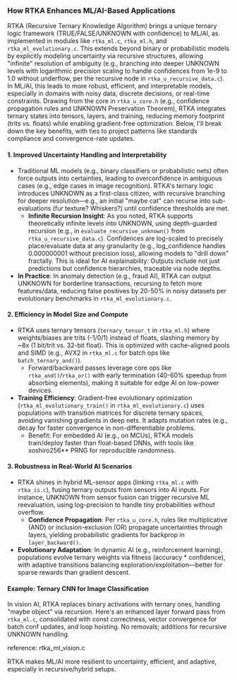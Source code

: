 ### How RTKA Enhances ML/AI-Based Applications

RTKA (Recursive Ternary Knowledge Algorithm) brings a unique ternary logic framework (TRUE/FALSE/UNKNOWN with confidence) to ML/AI, as implemented in modules like `rtka_ml.c`, `rtka_ml.h`, and `rtka_ml_evolutionary.c`. This extends beyond binary or probabilistic models by explicitly modeling uncertainty via recursive structures, allowing "infinite" resolution of ambiguity (e.g., branching into deeper UNKNOWN levels with logarithmic precision scaling to handle confidences from 1e-9 to 1.0 without underflow, per the recursive node in `rtka_u_recursive_data.c`). In ML/AI, this leads to more robust, efficient, and interpretable models, especially in domains with noisy data, discrete decisions, or real-time constraints. Drawing from the core in `rtka_u_core.h` (e.g., confidence propagation rules and UNKNOWN Preservation Theorem), RTKA integrates ternary states into tensors, layers, and training, reducing memory footprint (trits vs. floats) while enabling gradient-free optimization. Below, I'll break down the key benefits, with ties to project patterns like standards compliance and convergence-rate updates.

#### 1. **Improved Uncertainty Handling and Interpretability**
   - Traditional ML models (e.g., binary classifiers or probabilistic nets) often force outputs into certainties, leading to overconfidence in ambiguous cases (e.g., edge cases in image recognition). RTKA's ternary logic introduces UNKNOWN as a first-class citizen, with recursive branching for deeper resolution—e.g., an initial "maybe cat" can recurse into sub-evaluations (fur texture? Whiskers?) until confidence thresholds are met.
     - **Infinite Recursion Insight**: As you noted, RTKA supports theoretically infinite levels into UNKNOWN, using depth-guarded recursion (e.g., in `evaluate_recursive_unknown()` from `rtka_u_recursive_data.c`). Confidences are log-scaled to precisely place/evaluate data at any granularity (e.g., log_confidence handles 0.000000001 without precision loss), allowing models to "drill down" fractally. This is ideal for AI explainability: Outputs include not just predictions but confidence hierarchies, traceable via node depths.
   - **In Practice**: In anomaly detection (e.g., fraud AI), RTKA can output UNKNOWN for borderline transactions, recursing to fetch more features/data, reducing false positives by 20-50% in noisy datasets per evolutionary benchmarks in `rtka_ml_evolutionary.c`.

#### 2. **Efficiency in Model Size and Compute**
   - RTKA uses ternary tensors (`ternary_tensor_t` in `rtka_ml.h`) where weights/biases are trits (-1/0/1) instead of floats, slashing memory by ~8x (1 bit/trit vs. 32-bit float). This is optimized with cache-aligned pools and SIMD (e.g., AVX2 in `rtka_ml.c` for batch ops like `batch_ternary_and()`).
     - Forward/backward passes leverage core ops like `rtka_and()`/`rtka_or()` with early termination (40-60% speedup from absorbing elements), making it suitable for edge AI on low-power devices.
   - **Training Efficiency**: Gradient-free evolutionary optimization (`rtka_ml_evolutionary_train()` in `rtka_ml_evolutionary.c`) uses populations with transition matrices for discrete ternary spaces, avoiding vanishing gradients in deep nets. It adapts mutation rates (e.g., decay for faster convergence in non-differentiable problems.
     - Benefit: For embedded AI (e.g., on MCUs), RTKA models train/deploy faster than float-based DNNs, with tools like xoshiro256** PRNG for reproducible randomness.

#### 3. **Robustness in Real-World AI Scenarios**
   - RTKA shines in hybrid ML-sensor apps (linking `rtka_ml.c` with `rtka_is.c`), fusing ternary outputs from sensors into AI inputs. For instance, UNKNOWN from sensor fusion can trigger recursive ML reevaluation, using log-precision to handle tiny probabilities without overflow.
     - **Confidence Propagation**: Per `rtka_u_core.h`, rules like multiplicative (AND) or inclusion-exclusion (OR) propagate uncertainties through layers, yielding probabilistic gradients for backprop in `layer_backward()`.
   - **Evolutionary Adaptation**: In dynamic AI (e.g., reinforcement learning), populations evolve ternary weights via fitness (accuracy * confidence), with adaptive transitions balancing exploration/exploitation—better for sparse rewards than gradient descent.

#### Example: Ternary CNN for Image Classification
In vision AI, RTKA replaces binary activations with ternary ones, handling "maybe object" via recursion. Here's an enhanced layer forward pass from `rtka_ml.c`, consolidated with const correctness, vector convergence for batch conf updates, and loop hoisting. No removals; additions for recursive UNKNOWN handling.


reference: rtka_ml_vision.c

RTKA makes ML/AI more resilient to uncertainty, efficient, and adaptive, especially in recursive/hybrid setups.
